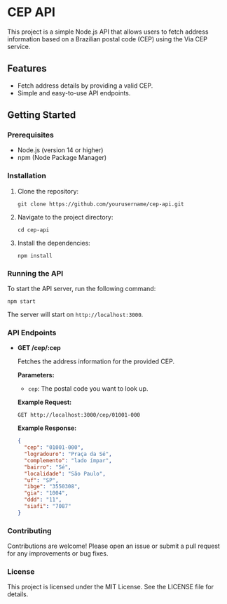 # CEP API

This project is a simple Node.js API that allows users to fetch address information based on a Brazilian postal code (CEP) using the Via CEP service.

## Features

- Fetch address details by providing a valid CEP.
- Simple and easy-to-use API endpoints.

## Getting Started

### Prerequisites

- Node.js (version 14 or higher)
- npm (Node Package Manager)

### Installation

1. Clone the repository:

   ```
   git clone https://github.com/yourusername/cep-api.git
   ```

2. Navigate to the project directory:

   ```
   cd cep-api
   ```

3. Install the dependencies:

   ```
   npm install
   ```

### Running the API

To start the API server, run the following command:

```
npm start
```

The server will start on `http://localhost:3000`.

### API Endpoints

- **GET /cep/:cep**

  Fetches the address information for the provided CEP.

  **Parameters:**
  
  - `cep`: The postal code you want to look up.

  **Example Request:**

  ```
  GET http://localhost:3000/cep/01001-000
  ```

  **Example Response:**

  ```json
  {
    "cep": "01001-000",
    "logradouro": "Praça da Sé",
    "complemento": "lado ímpar",
    "bairro": "Sé",
    "localidade": "São Paulo",
    "uf": "SP",
    "ibge": "3550308",
    "gia": "1004",
    "ddd": "11",
    "siafi": "7087"
  }
  ```

### Contributing

Contributions are welcome! Please open an issue or submit a pull request for any improvements or bug fixes.

### License

This project is licensed under the MIT License. See the LICENSE file for details.